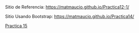 Sitio de Referencia: https://matmaucio.github.io/Practica12-1/

Sitio Usando Bootstrap: https://matmaucio.github.io/Practica14/

[Practica 15](https://matmaucio.github.io/Practica14/Home.html)
